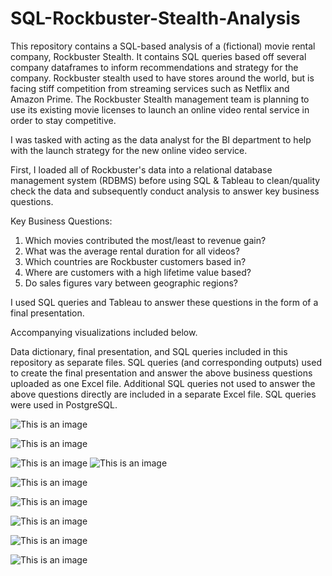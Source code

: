 # SQL-Rockbuster-Stealth-Analysis
This repository contains a SQL-based analysis of a (fictional) movie rental company, Rockbuster Stealth. It contains SQL queries based off several company dataframes to inform recommendations and strategy for the company. 
Rockbuster stealth used to have stores around the world, but is facing stiff competition from streaming services such as Netflix and Amazon Prime. The Rockbuster Stealth management team is planning to use its existing movie licenses to launch an online video rental service in order to stay competitive. 

I was tasked with acting as the data analyst for the BI department to help with the launch strategy for the new online video service.

First, I loaded all of Rockbuster's data into a relational database management system (RDBMS) before using SQL & Tableau to clean/quality check the data and subsequently conduct analysis to answer key business questions.

Key Business Questions:
1. Which movies contributed the most/least to revenue gain?
2. What was the average rental duration for all videos?
3. Which countries are Rockbuster customers based in?
4. Where are customers with a high lifetime value based?
5. Do sales figures vary between geographic regions?

I used SQL queries and Tableau to answer these questions in the form of a final presentation.

Accompanying visualizations included below.

Data dictionary, final presentation, and SQL queries included in this repository as separate files. SQL queries (and corresponding outputs) used to create the final presentation and answer the above business questions uploaded as one Excel file. Additional SQL queries not used to answer the above questions directly are included in a separate Excel file. SQL queries were used in PostgreSQL. 



![This is an image](https://user-images.githubusercontent.com/97590184/149231780-71ae2aa8-728a-41a0-94ca-ffce5391281b.png)


![This is an image](https://user-images.githubusercontent.com/97590184/149232251-ad7704a8-c610-4bea-93b9-6f9fa4768554.png)


![This is an image](https://user-images.githubusercontent.com/97590184/149232511-4a197067-960a-4cb4-9254-82f2b59ff1c5.png)
![This is an image](https://user-images.githubusercontent.com/97590184/149232577-d4a434dc-d4f0-4682-8338-9d0acb9a1915.png)


![This is an image](https://user-images.githubusercontent.com/97590184/149232772-763498b4-0833-45da-b9b6-0df7809b25e0.png)



![This is an image](https://user-images.githubusercontent.com/97590184/149233405-ec0ec7cb-3203-4b41-ac88-bf8e0768809f.png)



![This is an image](https://user-images.githubusercontent.com/97590184/149233533-3ed6bfe9-44ac-4f51-8e96-099aacfc2dcb.png)



![This is an image](https://user-images.githubusercontent.com/97590184/149233668-9c4c4ca2-fd5f-4361-b011-a656d0e35840.png)


![This is an image](https://user-images.githubusercontent.com/97590184/149233772-168fb71f-3d29-44ea-b22a-bccaaef754f2.png)

